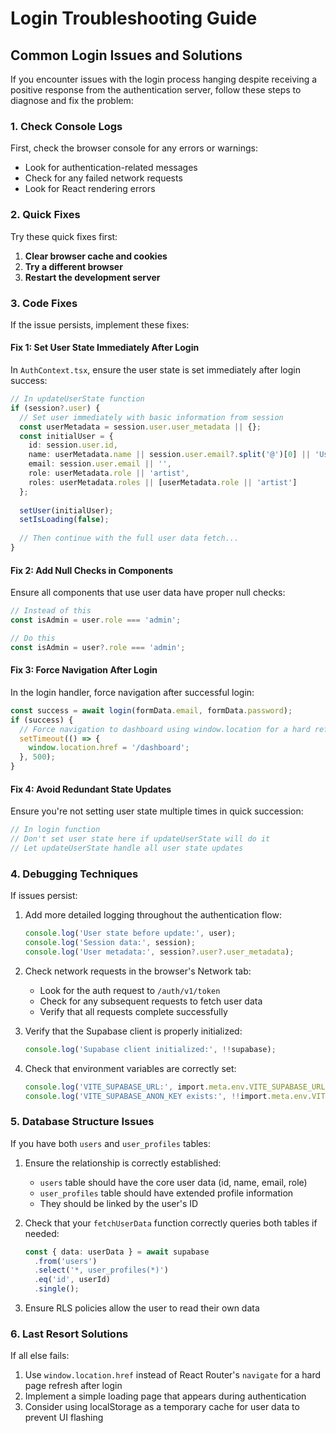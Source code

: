 # Login Troubleshooting Guide

## Common Login Issues and Solutions

If you encounter issues with the login process hanging despite receiving a positive response from the authentication server, follow these steps to diagnose and fix the problem:

### 1. Check Console Logs

First, check the browser console for any errors or warnings:
- Look for authentication-related messages
- Check for any failed network requests
- Look for React rendering errors

### 2. Quick Fixes

Try these quick fixes first:

1. **Clear browser cache and cookies**
2. **Try a different browser**
3. **Restart the development server**

### 3. Code Fixes

If the issue persists, implement these fixes:

#### Fix 1: Set User State Immediately After Login

In `AuthContext.tsx`, ensure the user state is set immediately after login success:

```typescript
// In updateUserState function
if (session?.user) {
  // Set user immediately with basic information from session
  const userMetadata = session.user.user_metadata || {};
  const initialUser = {
    id: session.user.id,
    name: userMetadata.name || session.user.email?.split('@')[0] || 'User',
    email: session.user.email || '',
    role: userMetadata.role || 'artist', 
    roles: userMetadata.roles || [userMetadata.role || 'artist']
  };
  
  setUser(initialUser);
  setIsLoading(false);
  
  // Then continue with the full user data fetch...
}
```

#### Fix 2: Add Null Checks in Components

Ensure all components that use user data have proper null checks:

```typescript
// Instead of this
const isAdmin = user.role === 'admin';

// Do this
const isAdmin = user?.role === 'admin';
```

#### Fix 3: Force Navigation After Login

In the login handler, force navigation after successful login:

```typescript
const success = await login(formData.email, formData.password);
if (success) {
  // Force navigation to dashboard using window.location for a hard refresh
  setTimeout(() => {
    window.location.href = '/dashboard';
  }, 500);
}
```

#### Fix 4: Avoid Redundant State Updates

Ensure you're not setting user state multiple times in quick succession:

```typescript
// In login function
// Don't set user state here if updateUserState will do it
// Let updateUserState handle all user state updates
```

### 4. Debugging Techniques

If issues persist:

1. Add more detailed logging throughout the authentication flow:
   ```typescript
   console.log('User state before update:', user);
   console.log('Session data:', session);
   console.log('User metadata:', session?.user?.user_metadata);
   ```

2. Check network requests in the browser's Network tab:
   - Look for the auth request to `/auth/v1/token`
   - Check for any subsequent requests to fetch user data
   - Verify that all requests complete successfully

3. Verify that the Supabase client is properly initialized:
   ```typescript
   console.log('Supabase client initialized:', !!supabase);
   ```

4. Check that environment variables are correctly set:
   ```typescript
   console.log('VITE_SUPABASE_URL:', import.meta.env.VITE_SUPABASE_URL?.substring(0, 10) + '...');
   console.log('VITE_SUPABASE_ANON_KEY exists:', !!import.meta.env.VITE_SUPABASE_ANON_KEY);
   ```

### 5. Database Structure Issues

If you have both `users` and `user_profiles` tables:

1. Ensure the relationship is correctly established:
   - `users` table should have the core user data (id, name, email, role)
   - `user_profiles` table should have extended profile information
   - They should be linked by the user's ID

2. Check that your `fetchUserData` function correctly queries both tables if needed:
   ```typescript
   const { data: userData } = await supabase
     .from('users')
     .select('*, user_profiles(*)')
     .eq('id', userId)
     .single();
   ```

3. Ensure RLS policies allow the user to read their own data

### 6. Last Resort Solutions

If all else fails:

1. Use `window.location.href` instead of React Router's `navigate` for a hard page refresh after login
2. Implement a simple loading page that appears during authentication
3. Consider using localStorage as a temporary cache for user data to prevent UI flashing